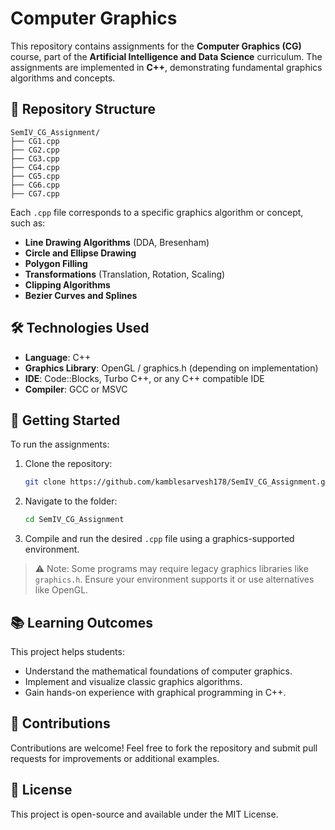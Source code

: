 # Computer Graphics

This repository contains assignments for the **Computer Graphics (CG)** course, part of the **Artificial Intelligence and Data Science** curriculum. The assignments are implemented in **C++**, demonstrating fundamental graphics algorithms and concepts.

## 📁 Repository Structure

```
SemIV_CG_Assignment/
├── CG1.cpp
├── CG2.cpp
├── CG3.cpp
├── CG4.cpp
├── CG5.cpp
├── CG6.cpp
├── CG7.cpp
```

Each `.cpp` file corresponds to a specific graphics algorithm or concept, such as:

- **Line Drawing Algorithms** (DDA, Bresenham)
- **Circle and Ellipse Drawing**
- **Polygon Filling**
- **Transformations** (Translation, Rotation, Scaling)
- **Clipping Algorithms**
- **Bezier Curves and Splines**

## 🛠️ Technologies Used

- **Language**: C++
- **Graphics Library**: OpenGL / graphics.h (depending on implementation)
- **IDE**: Code::Blocks, Turbo C++, or any C++ compatible IDE
- **Compiler**: GCC or MSVC

## 🚀 Getting Started

To run the assignments:

1. Clone the repository:
   ```bash
   git clone https://github.com/kamblesarvesh178/SemIV_CG_Assignment.git
   ```
2. Navigate to the folder:
   ```bash
   cd SemIV_CG_Assignment
   ```
3. Compile and run the desired `.cpp` file using a graphics-supported environment.

> ⚠️ Note: Some programs may require legacy graphics libraries like `graphics.h`. Ensure your environment supports it or use alternatives like OpenGL.

## 📚 Learning Outcomes

This project helps students:

- Understand the mathematical foundations of computer graphics.
- Implement and visualize classic graphics algorithms.
- Gain hands-on experience with graphical programming in C++.

## 🙌 Contributions

Contributions are welcome! Feel free to fork the repository and submit pull requests for improvements or additional examples.

## 📄 License

This project is open-source and available under the MIT License.
